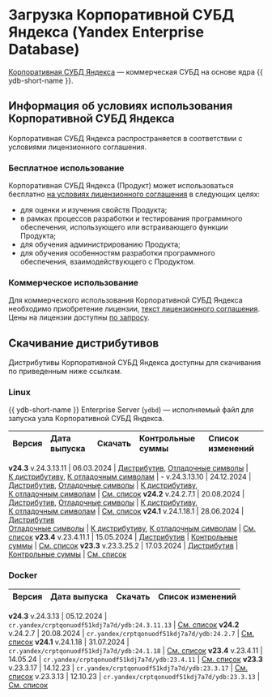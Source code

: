 # Загрузка Корпоративной СУБД Яндекса (Yandex Enterprise Database)

[Корпоративная СУБД Яндекса](https://ydb.yandex.ru) — коммерческая СУБД на основе ядра {{ ydb-short-name }}.

## Информация об условиях использования Корпоративной СУБД Яндекса

Корпоративная СУБД Яндекса распространяется в соответствии с условиями лицензионного соглашения.

### Бесплатное использование

Корпоративная СУБД Яндекса (Продукт) может использоваться бесплатно [на условиях лицензионного соглашения](https://ясубд.рф/cond/) в следующих целях:

- для оценки и изучения свойств Продукта;
- в рамках процессов разработки и тестирования программного обеспечения, использующего или встраивающего функции Продукта;
- для обучения администрированию Продукта;
- для обучения особенностям разработки программного обеспечения, взаимодействующего с Продуктом.

### Коммерческое использование

Для коммерческого использования Корпоративной СУБД Яндекса необходимо приобретение лицензии, [текст лицензионного соглашения](https://ясубд.рф/cond-commercial/). Цены на лицензии доступны [по запросу](https://forms.yandex.ru/surveys/13735628.a5bd9c7417fe06c03f7130d8863bed569e373119/).

## Скачивание дистрибутивов

Дистрибутивы Корпоративной СУБД Яндекса доступны для скачивания по приведенным ниже ссылкам.

### Linux

{{ ydb-short-name }} Enterprise Server (`ydbd`) — исполняемый файл для запуска узла Корпоративной СУБД Яндекса.

Версия |  Дата выпуска | Скачать | Контрольные суммы | Список изменений
:--- | :--- | :--- | :--- | :---
**v24.3**
v.24.3.13.11 | 06.03.2024 | [Дистрибутив](https://binaries.ясубд.рф/release/24.3.13.11/yasubd-24.3.13.11-linux-amd64.tar.xz), [Отладочные&nbsp;символы](https://binaries.ясубд.рф/release/24.3.13.11/yasubd-24.3.13.11-linux-amd64-debug.tar.xz) | [К&nbsp;дистрибутиву](https://binaries.ясубд.рф/release/24.3.13.11/checksums.txt), [К&nbsp;отладочным&nbsp;символам](https://binaries.ясубд.рф/release/24.3.13.11/checksums.debug.txt) | -
v.24.3.13.10 | 24.12.2024 | [Дистрибутив](https://binaries.ясубд.рф/release/24.3.13.10/yasubd-24.3.13.10-linux-amd64.tar.xz), [Отладочные&nbsp;символы](https://binaries.ясубд.рф/release/24.3.13.10/yasubd-24.3.13.10-linux-amd64-debug.tar.xz) | [К&nbsp;дистрибутиву](https://binaries.ясубд.рф/release/24.3.13.10/checksums.txt), [К&nbsp;отладочным&nbsp;символам](https://binaries.ясубд.рф/release/24.3.13.10/checksums.debug.txt) | [См. список](../changelog-server.md#24-3)
**v24.2**
v.24.2.7.1 | 20.08.2024 | [Дистрибутив](https://binaries.ясубд.рф/release/24.2.7.1/yasubd-24.2.7.1-linux-amd64.tar.xz), [Отладочные&nbsp;символы](https://binaries.ясубд.рф/release/24.2.7.1/yasubd-24.2.7.1-linux-amd64-debug.tar.xz) | [К&nbsp;дистрибутиву](https://binaries.ясубд.рф/release/24.2.7.1/checksums.txt), [К&nbsp;отладочным&nbsp;символам](https://binaries.ясубд.рф/release/24.2.7.1/checksums.debug.txt) |  [См. список](../changelog-server.md#24-2)
**v24.1**
v.24.1.18.1 | 28.06.2024 | [Дистрибутив](https://binaries.ясубд.рф/release/24.1.18.1/yasubd-24.1.18.1-linux-amd64.tar.xz)<br>[Отладочные&nbsp;символы](https://binaries.ясубд.рф/release/24.1.18.1/yasubd-24.1.18.1-linux-amd64-debug.tar.xz) | [К&nbsp;дистрибутиву](https://binaries.ясубд.рф/release/24.1.18.1/checksums.txt), [К&nbsp;отладочным&nbsp;символам](https://binaries.ясубд.рф/release/24.1.18.1/checksums.debug.txt) |  [См. список](../changelog-server.md#24-1)
**v23.4**
v.23.4.11.1 | 15.05.2024 | [Дистрибутив](https://binaries.ясубд.рф/release/23.4.11.1/yasubd-23.4.11.1-linux-amd64.tar.gz) | [Контрольные суммы](https://binaries.ясубд.рф/release/23.4.11.1/checksums.txt) | [См. список](../changelog-server.md#23-4)
**v23.3**
v.23.3.25.2 | 17.03.2024 | [Дистрибутив](https://binaries.ясубд.рф/release/23.3.25.2/yasubd-23.3.25.2-linux-amd64.tar.gz) | [Контрольные суммы](https://binaries.ясубд.рф/release/23.3.25.2/checksums.txt) | [См. список](../changelog-server.md#23-3)


### Docker

Версия |  Дата выпуска | Скачать | Список изменений
:--- | :--- | :--- | :---
**v24.3**
v.24.3.13  | 05.12.2024 | `cr.yandex/crptqonuodf51kdj7a7d/ydb:24.3.11.13` | [См. список](../changelog-server.md#24-3)
**v24.2**
v.24.2.7  | 20.08.2024 | `cr.yandex/crptqonuodf51kdj7a7d/ydb:24.2.7` | [См. список](../changelog-server.md#24-2)
**v24.1**
v.24.1.18 | 31.07.2024 | `cr.yandex/crptqonuodf51kdj7a7d/ydb:24.1.18` | [См. список](../changelog-server.md#24-1)
**v23.4**
v.23.4.11 | 14.05.24 | `cr.yandex/crptqonuodf51kdj7a7d/ydb:23.4.11` | [См. список](../../../changelog-server.md#23-4)
**v23.3**
v.23.3.17 | 14.12.23 | `cr.yandex/crptqonuodf51kdj7a7d/ydb:23.3.17` | [См. список](../../../changelog-server-23.md#23-3-17)
v.23.3.13 | 12.10.23 | `cr.yandex/crptqonuodf51kdj7a7d/ydb:23.3.13` | [См. список](../../../changelog-server.md#23-3)
